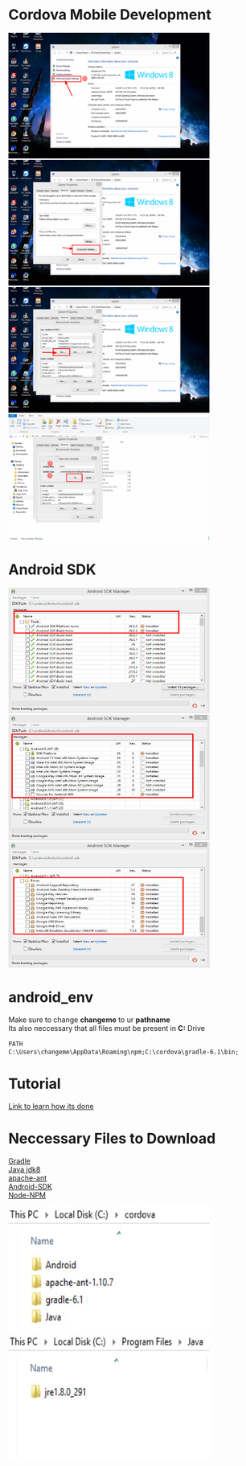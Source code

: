 # Cordova Mobile Development
<img src="images/bandicam 2020-11-16 16-42-56-808.jpg" width="400" height="250"><img src="images/bandicam 2020-11-16 16-43-16-194.jpg" width="400" height="250">
<br>
<img src="images/bandicam 2020-11-16 16-43-46-126.jpg" width="400" height="250"><img src="images/bandicam 2020-11-16 16-44-36-381.jpg" width="400" height="250"> 

# Android SDK
<img src="images/bandicam 2020-11-17 20-40-50-442.jpg" width="400" height="250">
<br>
<img src="images/bandicam 2020-11-17 20-41-47-006.jpg" width="400" height="250">
<br>
<img src="images/bandicam 2020-11-17 20-42-03-086.jpg" width="400" height="250">

# android_env
Make sure to change <b>changeme</b> to ur <b>pathname</b>
<br>
Its also neccessary that all files must be present in <b>C:</b> Drive

    PATH
    C:\Users\changeme\AppData\Roaming\npm;C:\cordova\gradle-6.1\bin;

# Tutorial
<a href="https://www.studytonight.com/apache-cordova/tools-for-app-development#">Link to learn how its done</a>

# Neccessary Files to Download
<a href="https://services.gradle.org/distributions/gradle-6.1-all.zip">Gradle</a><br>
<a href="https://download.oracle.com/otn-pub/java/jdk/8u291-b10/d7fc238d0cbf4b0dac67be84580cfb4b/jdk-8u291-windows-x64.exe">Java jdk8</a><br>
<a href="https://downloads.apache.org//ant/binaries/apache-ant-1.10.10-bin.zip">apache-ant</a><br>
<a href="https://dl.google.com/android/installer_r24.4.1-windows.exe">Android-SDK</a><br>
<a href="https://nodejs.org/dist/v16.2.0/node-v16.2.0-x64.msi">Node-NPM</a><br>

<img src="images/bandicam 2021-05-25 16-40-01-224.jpg" width="400" height="250"><br>
<img src="images/bandicam 2021-05-25 16-40-25-090.jpg" width="400" height="250">
